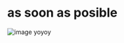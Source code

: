 # as soon as posible
![image](https://github.com/C241-PS117/mobile-development/assets/74190573/d1da3a96-8a1a-4e0c-9e5d-1f25426312d9)
yoyoy
